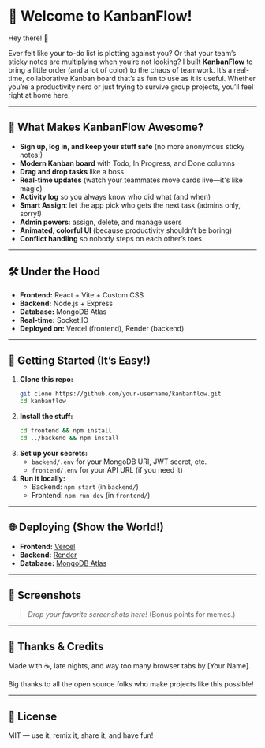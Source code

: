 # 🎉 Welcome to KanbanFlow!

Hey there! 👋

Ever felt like your to-do list is plotting against you? Or that your team’s sticky notes are multiplying when you’re not looking? I built **KanbanFlow** to bring a little order (and a lot of color) to the chaos of teamwork. It’s a real-time, collaborative Kanban board that’s as fun to use as it is useful. Whether you’re a productivity nerd or just trying to survive group projects, you’ll feel right at home here.

---

## 🚀 What Makes KanbanFlow Awesome?

- **Sign up, log in, and keep your stuff safe** (no more anonymous sticky notes!)
- **Modern Kanban board** with Todo, In Progress, and Done columns
- **Drag and drop tasks** like a boss
- **Real-time updates** (watch your teammates move cards live—it's like magic)
- **Activity log** so you always know who did what (and when)
- **Smart Assign**: let the app pick who gets the next task (admins only, sorry!)
- **Admin powers**: assign, delete, and manage users
- **Animated, colorful UI** (because productivity shouldn’t be boring)
- **Conflict handling** so nobody steps on each other’s toes

---

## 🛠️ Under the Hood

- **Frontend:** React + Vite + Custom CSS
- **Backend:** Node.js + Express
- **Database:** MongoDB Atlas
- **Real-time:** Socket.IO
- **Deployed on:** Vercel (frontend), Render (backend)

---

## 🏁 Getting Started (It’s Easy!)

1. **Clone this repo:**
   ```bash
   git clone https://github.com/your-username/kanbanflow.git
   cd kanbanflow
   ```
2. **Install the stuff:**
   ```bash
   cd frontend && npm install
   cd ../backend && npm install
   ```
3. **Set up your secrets:**
   - `backend/.env` for your MongoDB URI, JWT secret, etc.
   - `frontend/.env` for your API URL (if you need it)
4. **Run it locally:**
   - Backend: `npm start` (in `backend/`)
   - Frontend: `npm run dev` (in `frontend/`)

---

## 🌐 Deploying (Show the World!)

- **Frontend:** [Vercel](https://vercel.com/)
- **Backend:** [Render](https://render.com/)
- **Database:** [MongoDB Atlas](https://www.mongodb.com/atlas)

---

## 📸 Screenshots

> _Drop your favorite screenshots here!_ (Bonus points for memes.)

---

## 🙏 Thanks & Credits

Made with ☕, late nights, and way too many browser tabs by [Your Name].

Big thanks to all the open source folks who make projects like this possible!

---

## 📄 License

MIT — use it, remix it, share it, and have fun!
